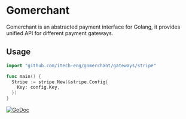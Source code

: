 # Gomerchant

Gomerchant is an abstracted payment interface for Golang, it provides unified API for different payment gateways.

## Usage

```go
import "github.com/itech-eng/gomerchant/gateways/stripe"

func main() {
  Stripe := stripe.New(&stripe.Config{
    Key: config.Key,
  })
}
```

[![GoDoc](https://godoc.org/github.com/golang/gddo?status.svg)](http://godoc.org/github.com/itech-eng/gomerchant)
